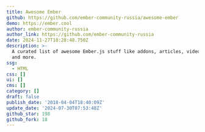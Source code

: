 ```yaml
---
title: Awesome Ember
github: https://github.com/ember-community-russia/awesome-ember
demo: https://ember.cool
author: ember-community-russia
author_link: https://github.com/ember-community-russia
date: 2024-11-27T18:28:48.750Z
description: >-
  A curated list of awesome Ember.js stuff like addons, articles, videos, gists
  and more.
ssg:
  - HTML
css: []
ui: []
cms: []
category: []
draft: false
publish_date: '2018-04-04T18:40:09Z'
update_date: '2024-07-30T07:53:48Z'
github_star: 198
github_fork: 18
---
```

